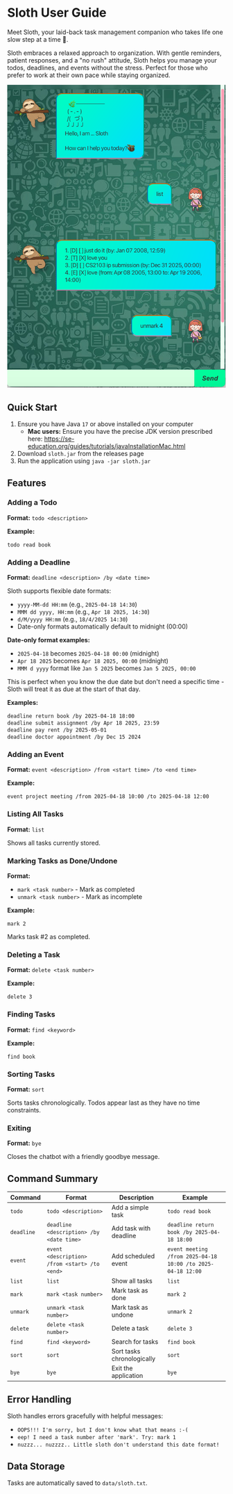 # Sloth User Guide
Meet Sloth, your laid-back task management companion who takes life one slow step at a time 🦥.

Sloth embraces a relaxed approach to organization. With gentle reminders, patient responses, and a "no rush" attitude, Sloth helps you manage your todos, deadlines, and events without the stress. Perfect for those who prefer to work at their own pace while staying organized.

![Sloth UI](Ui.png)
## Quick Start

1. Ensure you have Java `17` or above installed on your computer
    - **Mac users:** Ensure you have the precise JDK version prescribed here: https://se-education.org/guides/tutorials/javaInstallationMac.html
2. Download `sloth.jar` from the releases page
3. Run the application using `java -jar sloth.jar`

## Features

### Adding a Todo

**Format:** `todo <description>`

**Example:**
```
todo read book
```

### Adding a Deadline

**Format:** `deadline <description> /by <date time>`

Sloth supports flexible date formats:
- `yyyy-MM-dd HH:mm` (e.g., `2025-04-18 14:30`)
- `MMM dd yyyy, HH:mm` (e.g., `Apr 18 2025, 14:30`)
- `d/M/yyyy HH:mm` (e.g., `18/4/2025 14:30`)
- Date-only formats automatically default to midnight (00:00)

**Date-only format examples:**
- `2025-04-18` becomes `2025-04-18 00:00` (midnight)
- `Apr 18 2025` becomes `Apr 18 2025, 00:00` (midnight)
- `MMM d yyyy` format like `Jan 5 2025` becomes `Jan 5 2025, 00:00`

This is perfect when you know the due date but don't need a specific time - Sloth will treat it as due at the start of that day.

**Examples:**
```
deadline return book /by 2025-04-18 18:00
deadline submit assignment /by Apr 18 2025, 23:59
deadline pay rent /by 2025-05-01
deadline doctor appointment /by Dec 15 2024
```

### Adding an Event

**Format:** `event <description> /from <start time> /to <end time>`

**Example:**
```
event project meeting /from 2025-04-18 10:00 /to 2025-04-18 12:00
```

### Listing All Tasks

**Format:** `list`

Shows all tasks currently stored.

### Marking Tasks as Done/Undone

**Format:**
- `mark <task number>` - Mark as completed
- `unmark <task number>` - Mark as incomplete

**Example:**
```
mark 2
```
Marks task #2 as completed.

### Deleting a Task

**Format:** `delete <task number>`

**Example:**
```
delete 3
```

### Finding Tasks

**Format:** `find <keyword>`

**Example:**
```
find book
```

### Sorting Tasks

**Format:** `sort`

Sorts tasks chronologically. Todos appear last as they have no time constraints.

### Exiting

**Format:** `bye`

Closes the chatbot with a friendly goodbye message.

## Command Summary

| Command | Format | Description | Example |
|---------|--------|-------------|---------|
| `todo` | `todo <description>` | Add a simple task | `todo read book` |
| `deadline` | `deadline <description> /by <date time>` | Add task with deadline | `deadline return book /by 2025-04-18 18:00` |
| `event` | `event <description> /from <start> /to <end>` | Add scheduled event | `event meeting /from 2025-04-18 10:00 /to 2025-04-18 12:00` |
| `list` | `list` | Show all tasks | `list` |
| `mark` | `mark <task number>` | Mark task as done | `mark 2` |
| `unmark` | `unmark <task number>` | Mark task as undone | `unmark 2` |
| `delete` | `delete <task number>` | Delete a task | `delete 3` |
| `find` | `find <keyword>` | Search for tasks | `find book` |
| `sort` | `sort` | Sort tasks chronologically | `sort` |
| `bye` | `bye` | Exit the application | `bye` |

## Error Handling

Sloth handles errors gracefully with helpful messages:

- `OOPS!!! I'm sorry, but I don't know what that means :-(`
- `eep! I need a task number after 'mark'. Try: mark 1`
- `nuzzz... nuzzzz.. Little sloth don't understand this date format!`

## Data Storage

Tasks are automatically saved to `data/sloth.txt`.

